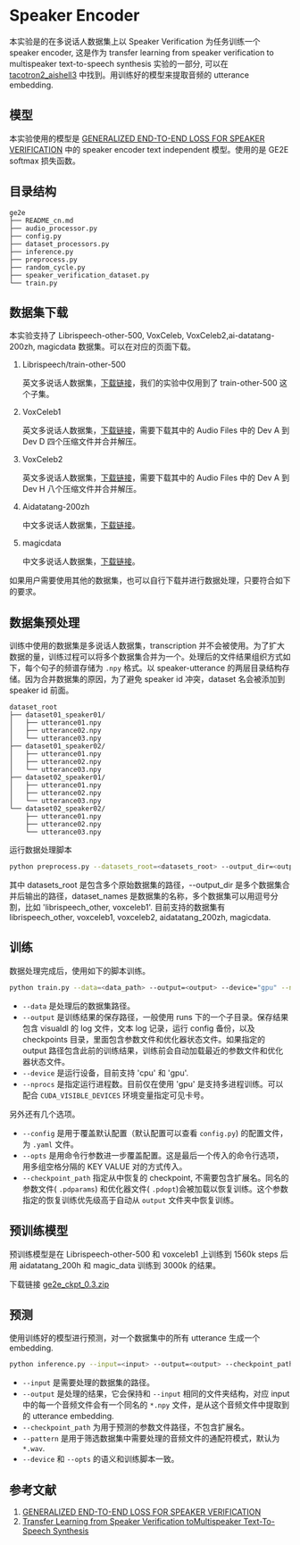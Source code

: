 # Speaker Encoder

本实验是的在多说话人数据集上以 Speaker Verification 为任务训练一个 speaker encoder, 这是作为 transfer learning from speaker verification to multispeaker text-to-speech synthesis 实验的一部分, 可以在 [tacotron2_aishell3](../tacotron2_aishell3) 中找到。用训练好的模型来提取音频的 utterance embedding.

## 模型

本实验使用的模型是 [GENERALIZED END-TO-END LOSS FOR SPEAKER VERIFICATION](https://arxiv.org/pdf/1710.10467.pdf) 中的 speaker encoder text independent 模型。使用的是 GE2E softmax 损失函数。

## 目录结构

```text
ge2e
├── README_cn.md
├── audio_processor.py
├── config.py
├── dataset_processors.py
├── inference.py
├── preprocess.py
├── random_cycle.py
├── speaker_verification_dataset.py
└── train.py
```

## 数据集下载

本实验支持了 Librispeech-other-500, VoxCeleb, VoxCeleb2,ai-datatang-200zh, magicdata 数据集。可以在对应的页面下载。

1. Librispeech/train-other-500

   英文多说话人数据集，[下载链接](https://www.openslr.org/resources/12/train-other-500.tar.gz)，我们的实验中仅用到了 train-other-500 这个子集。

2. VoxCeleb1

   英文多说话人数据集，[下载链接](https://www.robots.ox.ac.uk/~vgg/data/voxceleb/vox1.html)，需要下载其中的 Audio Files 中的 Dev A 到 Dev D 四个压缩文件并合并解压。

3. VoxCeleb2

   英文多说话人数据集，[下载链接](https://www.robots.ox.ac.uk/~vgg/data/voxceleb/vox2.html)，需要下载其中的 Audio Files 中的 Dev A 到 Dev H 八个压缩文件并合并解压。

4. Aidatatang-200zh

   中文多说话人数据集，[下载链接](https://www.openslr.org/62/)。

5. magicdata

   中文多说话人数据集，[下载链接](https://www.openslr.org/68/)。

如果用户需要使用其他的数据集，也可以自行下载并进行数据处理，只要符合如下的要求。

## 数据集预处理

训练中使用的数据集是多说话人数据集，transcription 并不会被使用。为了扩大数据的量，训练过程可以将多个数据集合并为一个。处理后的文件结果组织方式如下，每个句子的频谱存储为 `.npy` 格式。以 speaker-utterance 的两层目录结构存储。因为合并数据集的原因，为了避免 speaker id 冲突，dataset 名会被添加到 speaker id 前面。

```text
dataset_root
├── dataset01_speaker01/
│   ├── utterance01.npy
│   ├── utterance02.npy
│   └── utterance03.npy
├── dataset01_speaker02/
│   ├── utterance01.npy
│   ├── utterance02.npy
│   └── utterance03.npy
├── dataset02_speaker01/
│   ├── utterance01.npy
│   ├── utterance02.npy
│   └── utterance03.npy
└── dataset02_speaker02/
    ├── utterance01.npy
    ├── utterance02.npy
    └── utterance03.npy
```

运行数据处理脚本

```bash
python preprocess.py --datasets_root=<datasets_root> --output_dir=<output_dir> --dataset_names=<dataset_names>
```

其中 datasets_root 是包含多个原始数据集的路径，--output_dir 是多个数据集合并后输出的路径，dataset_names 是数据集的名称，多个数据集可以用逗号分割，比如 'librispeech_other, voxceleb1'. 目前支持的数据集有 librispeech_other, voxceleb1, voxceleb2, aidatatang_200zh, magicdata.

## 训练

数据处理完成后，使用如下的脚本训练。

```bash
python train.py --data=<data_path> --output=<output> --device="gpu" --nprocs=1
```

- `--data` 是处理后的数据集路径。
- `--output` 是训练结果的保存路径，一般使用 runs 下的一个子目录。保存结果包含 visualdl 的 log 文件，文本 log 记录，运行 config 备份，以及 checkpoints 目录，里面包含参数文件和优化器状态文件。如果指定的 output 路径包含此前的训练结果，训练前会自动加载最近的参数文件和优化器状态文件。
- `--device` 是运行设备，目前支持 'cpu' 和 'gpu'.
- `--nprocs` 是指定运行进程数。目前仅在使用 'gpu' 是支持多进程训练。可以配合 `CUDA_VISIBLE_DEVICES` 环境变量指定可见卡号。

另外还有几个选项。

- `--config` 是用于覆盖默认配置（默认配置可以查看 `config.py`) 的配置文件，为 `.yaml` 文件。
- `--opts` 是用命令行参数进一步覆盖配置。这是最后一个传入的命令行选项，用多组空格分隔的 KEY VALUE 对的方式传入。
- `--checkpoint_path` 指定从中恢复的 checkpoint, 不需要包含扩展名。同名的参数文件( `.pdparams`) 和优化器文件( `.pdopt`)会被加载以恢复训练。这个参数指定的恢复训练优先级高于自动从 `output` 文件夹中恢复训练。

## 预训练模型

预训练模型是在 Librispeech-other-500 和 voxceleb1 上训练到 1560k steps 后用 aidatatang_200h 和 magic_data 训练到 3000k 的结果。

下载链接 [ge2e_ckpt_0.3.zip](https://paddlespeech.bj.bcebos.com/Parakeet/ge2e_ckpt_0.3.zip)

## 预测

使用训练好的模型进行预测，对一个数据集中的所有 utterance 生成一个 embedding.

```bash
python inference.py --input=<input> --output=<output> --checkpoint_path=<checkpoint_path> --device="gpu"
```

- `--input` 是需要处理的数据集的路径。
- `--output` 是处理的结果，它会保持和 `--input` 相同的文件夹结构，对应 input 中的每一个音频文件会有一个同名的 `*.npy` 文件，是从这个音频文件中提取到的 utterance embedding.
- `--checkpoint_path` 为用于预测的参数文件路径，不包含扩展名。
- `--pattern` 是用于筛选数据集中需要处理的音频文件的通配符模式，默认为 `*.wav`.
- `--device` 和 `--opts` 的语义和训练脚本一致。

## 参考文献

1. [GENERALIZED END-TO-END LOSS FOR SPEAKER VERIFICATION](https://arxiv.org/pdf/1710.10467.pdf)
2. [Transfer Learning from Speaker Verification toMultispeaker Text-To-Speech Synthesis](https://arxiv.org/pdf/1806.04558.pdf)
